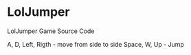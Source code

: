 # LolJumper
LolJumper Game Source Code

A, D, Left, Rigth - move from side to side
Space, W, Up - Jump


